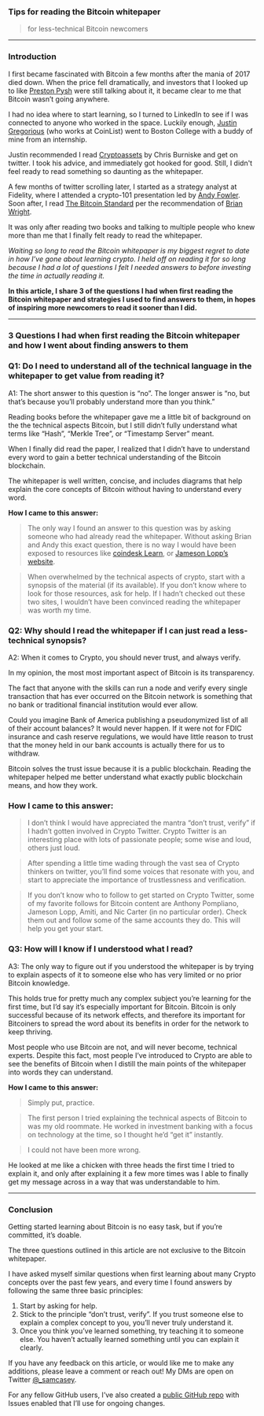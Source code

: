 ### Tips for reading the Bitcoin whitepaper

> for less-technical Bitcoin newcomers

---

### Introduction

I first became fascinated with Bitcoin a few months after the mania of 2017 died down. When the price fell dramatically, and investors that I looked up to like [Preston Pysh](https://twitter.com/PrestonPysh) were still talking about it, it became clear to me that Bitcoin wasn’t going anywhere.

I had no idea where to start learning, so I turned to LinkedIn to see if I was connected to anyone who worked in the space. Luckily enough, [Justin Gregorious](https://twitter.com/jtgregorius) (who works at CoinList) went to Boston College with a buddy of mine from an internship.

Justin recommended I read [Cryptoassets](https://www.amazon.com/Cryptoassets-Innovative-Investors-Bitcoin-Beyond/dp/1260026671) by Chris Burniske and get on twitter. I took his advice, and immediately got hooked for good. Still, I didn't feel ready to read something so daunting as the whitepaper.

A few months of twitter scrolling later, I started as a strategy analyst at Fidelity, where I attended a crypto-101 presentation led by [Andy Fowler](https://www.linkedin.com/in/andy-fowler-cfa-131a8529/). Soon after, I read [The Bitcoin Standard](https://www.amazon.com/Bitcoin-Standard-Decentralized-Alternative-Central/dp/1119473861) per the recommendation of [Brian Wright](https://twitter.com/brian_wright21?s=20).

It was only after reading two books and talking to multiple people who knew more than me that I finally felt ready to read the whitepaper.

*Waiting so long to read the Bitcoin whitepaper is my biggest regret to date in how I’ve gone about learning crypto. I held off on reading it for so long because I had a lot of questions I felt I needed answers to before investing the time in actually reading it.*

**In this article, I share 3 of the questions I had when first reading the Bitcoin whitepaper and strategies I used to find answers to them, in hopes of inspiring more newcomers to read it sooner than I did.**

---

### 3 Questions I had when first reading the Bitcoin whitepaper and how I went about finding answers to them

### Q1: Do I need to understand all of the technical language in the whitepaper to get value from reading it?

A1: The short answer to this question is “no”. The longer answer is “no, but that’s because you’ll probably understand more than you think.”

Reading books before the whitepaper gave me a little bit of background on the the technical aspects Bitcoin, but I still didn’t fully understand what terms like “Hash”, “Merkle Tree”, or “Timestamp Server” meant.

When I finally did read the paper, I realized that I didn’t have to understand every word to gain a better technical understanding of the Bitcoin blockchain.

The whitepaper is well written, concise, and includes diagrams that help explain the core concepts of Bitcoin without having to understand every word.

**How I came to this answer:**

> The only way I found an answer to this question was by asking someone who had already read the whitepaper. Without asking Brian and Andy this exact question, there is no way I would have been exposed to resources like [coindesk Learn](https://www.coindesk.com/learn), or [Jameson Lopp’s website](https://www.lopp.net/bitcoin-information/getting-started.html).

> When overwhelmed by the technical aspects of crypto, start with a synopsis of the material (if its available). If you don’t know where to look for those resources, ask for help. If I hadn’t checked out these two sites, I wouldn’t have been convinced reading the whitepaper was worth my time.

### Q2: Why should I read the whitepaper if I can just read a less-technical synopsis?

A2: When it comes to Crypto, you should never trust, and always verify.

In my opinion, the most most important aspect of Bitcoin is its transparency.

The fact that anyone with the skills can run a node and verify every single transaction that has ever occurred on the Bitcoin network is something that no bank or traditional financial institution would ever allow.

Could you imagine Bank of America publishing a pseudonymized list of all of their account balances? It would never happen. If it were not for FDIC insurance and cash reserve regulations, we would have little reason to trust that the money held in our bank accounts is actually there for us to withdraw.

Bitcoin solves the trust issue because it is a public blockchain. Reading the whitepaper helped me better understand what exactly public blockchain means, and how they work.

### **How I came to this answer:**

> I don’t think I would have appreciated the mantra “don’t trust, verify” if I hadn’t gotten involved in Crypto Twitter. Crypto Twitter is an interesting place with lots of passionate people; some wise and loud, others just loud.

> After spending a little time wading through the vast sea of Crypto thinkers on twitter, you’ll find some voices that resonate with you, and start to appreciate the importance of trustlessness and verification.

> If you don’t know who to follow to get started on Crypto Twitter, some of my favorite follows for Bitcoin content are Anthony Pompliano, Jameson Lopp, Amiti, and Nic Carter (in no particular order). Check them out and follow some of the same accounts they do. This will help you get your start.

### Q3: How will I know if I understood what I read?

A3: The only way to figure out if you understood the whitepaper is by trying to explain aspects of it to someone else who has very limited or no prior Bitcoin knowledge.

This holds true for pretty much any complex subject you’re learning for the first time, but I’d say it’s especially important for Bitcoin. Bitcoin is only successful because of its network effects, and therefore its important for Bitcoiners to spread the word about its benefits in order for the network to keep thriving.

Most people who use Bitcoin are not, and will never become, technical experts. Despite this fact, most people I’ve introduced to Crypto are able to see the benefits of Bitcoin when I distill the main points of the whitepaper into words they can understand.

**How I came to this answer:**

> Simply put, practice.

> The first person I tried explaining the technical aspects of Bitcoin to was my old roommate. He worked in investment banking with a focus on technology at the time, so I thought he’d “get it” instantly.

> I could not have been more wrong.

He looked at me like a chicken with three heads the first time I tried to explain it, and only after explaining it a few more times was I able to finally get my message across in a way that was understandable to him.

---

### Conclusion

Getting started learning about Bitcoin is no easy task, but if you’re committed, it’s doable.

The three questions outlined in this article are not exclusive to the Bitcoin whitepaper.

I have asked myself similar questions when first learning about many Crypto concepts over the past few years, and every time I found answers by following the same three basic principles:

1. Start by asking for help.
2. Stick to the principle “don’t trust, verify”. If you trust someone else to explain a complex concept to you, you’ll never truly understand it.
3. Once you think you’ve learned something, try teaching it to someone else. You haven’t actually learned something until you can explain it clearly.

If you have any feedback on this article, or would like me to make any additions, please leave a comment or reach out! My DMs are open on Twitter [@_samcasey](https://twitter.com/_samcasey).

For any fellow GitHub users, I’ve also created a [public GitHub repo](https://github.com/samuel-casey/Tips_for_reading_the_Bitcoin_whitepaper) with Issues enabled that I’ll use for ongoing changes.
